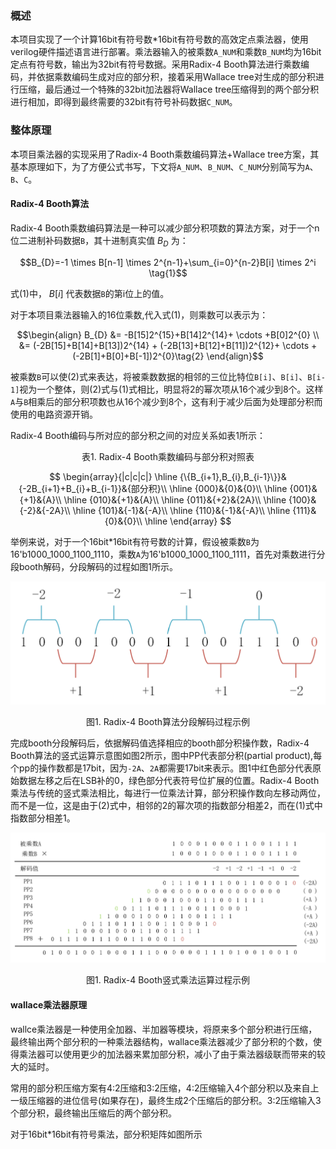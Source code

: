### 概述

本项目实现了一个计算16bit有符号数*16bit有符号数的高效定点乘法器，使用verilog硬件描述语言进行部署。乘法器输入的被乘数`A_NUM`和乘数`B_NUM`均为16bit定点有符号数，输出为32bit有符号数据。采用Radix-4 Booth算法进行乘数编码，并依据乘数编码生成对应的部分积，接着采用Wallace tree对生成的部分积进行压缩，最后通过一个特殊的32bit加法器将Wallace tree压缩得到的两个部分积进行相加，即得到最终需要的32bit有符号补码数据`C_NUM`。

### 整体原理

本项目乘法器的实现采用了Radix-4 Booth乘数编码算法+Wallace tree方案，其基本原理如下，为了方便公式书写，下文将`A_NUM`、`B_NUM`、`C_NUM`分别简写为`A`、`B`、`C`。

#### Radix-4 Booth算法

Radix-4 Booth乘数编码算法是一种可以减少部分积项数的算法方案，对于一个n位二进制补码数据`B`，其十进制真实值 $B_{D}$ 为：

$$B_{D}=-1 \times B[n-1] \times 2^{n-1}+\sum_{i=0}^{n-2}B[i] \times 2^i \tag{1}$$

式(1)中， $B[i]$ 代表数据`B`的第i位上的值。

对于本项目乘法器输入的16位乘数,代入式(1)，则乘数可以表示为：

$$\begin{align}
B_{D} &= -B[15]2^{15}+B[14]2^{14}+ \cdots +B[0]2^{0} \\
&= (-2B[15]+B[14]+B[13])2^{14} + (-2B[13]+B[12]+B[11])2^{12}+ \cdots + (-2B[1]+B[0]+B[-1])2^{0}\tag{2}
\end{align}$$

被乘数`B`可以使(2)式来表达，将被乘数数据的相邻的三位比特位`B[i]`、`B[i]`、`B[i-1]`视为一个整体，则(2)式与(1)式相比，明显将2的幂次项从16个减少到8个。这样`A`与`B`相乘后的部分积项数也从16个减少到8个，这有利于减少后面为处理部分积而使用的电路资源开销。

Radix-4 Booth编码与所对应的部分积之间的对应关系如表1所示：

<center>表1. Radix-4 Booth乘数编码与部分积对照表</center>

$$
\begin{array}{|c|c|c|}
\hline
{\{B_{i+1},B_{i},B_{i-1}\}}&{-2B_{i+1}+B_{i}+B_{i-1}}&{部分积}\\
\hline
{000}&{0}&{0}\\
\hline
{001}&{+1}&{A}\\
\hline
{010}&{+1}&{A}\\
\hline
{011}&{+2}&{2A}\\
\hline
{100}&{-2}&{-2A}\\
\hline
{101}&{-1}&{-A}\\
\hline
{110}&{-1}&{-A}\\
\hline
{111}&{0}&{0}\\
\hline
\end{array}
$$

举例来说，对于一个16bit*16bit有符号数的计算，假设被乘数`B`为16'b1000_1000_1100_1110，乘数`A`为16'b1000_1000_1100_1111，首先对乘数进行分段booth解码，分段解码的过程如图1所示。

![](image/booth_decode_example.png)

<center>图1. Radix-4 Booth算法分段解码过程示例</center>

完成booth分段解码后，依据解码值选择相应的booth部分积操作数，Radix-4 Booth算法的竖式运算示意图如图2所示，图中PP代表部分积(partial product),每个pp的操作数都是17bit，因为`-2A`、`2A`都需要17bit来表示。图1中红色部分代表原始数据左移之后在LSB补的0，绿色部分代表符号位扩展的位置。Radix-4 Booth乘法与传统的竖式乘法相比，每进行一位乘法计算，部分积操作数向左移动两位，而不是一位，这是由于(2)式中，相邻的2的幂次项的指数部分相差2，而在(1)式中指数部分相差1。

![](image/booth_mult.png)

<center>图1. Radix-4 Booth竖式乘法运算过程示例</center>

#### wallace乘法器原理

wallce乘法器是一种使用全加器、半加器等模块，将原来多个部分积进行压缩，最终输出两个部分积的一种乘法器结构，wallace乘法器减少了部分积的个数，使得乘法器可以使用更少的加法器来累加部分积，减小了由于乘法器级联而带来的较大的延时。

常用的部分积压缩方案有4:2压缩和3:2压缩，4:2压缩输入4个部分积以及来自上一级压缩器的进位信号(如果存在)，最终生成2个压缩后的部分积。3:2压缩输入3个部分积，最终输出压缩后的两个部分积。

对于16bit*16bit有符号乘法，部分积矩阵如图所示